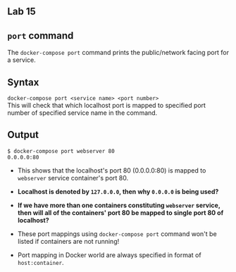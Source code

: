 ## Lab 15

## `port` command
The `docker-compose port` command prints the public/network facing port for a service.

## Syntax
`docker-compose port <service name> <port number>` <br>
This will check that which localhost port is mapped to specified port number of specified service name in the command.

## Output
```
$ docker-compose port webserver 80
0.0.0.0:80
```
* This shows that the localhost's port 80 (0.0.0.0:80) is mapped to `webserver` service container's port 80.
* **Localhost is denoted by `127.0.0.0`, then why `0.0.0.0` is being used?**
* **If we have more than one containers constituting `webserver` service, then will all of the containers' port 80 be mapped to single port 80 of localhost?**
* These port mappings using `docker-compose port` command won't be listed if containers are not running!




* Port mapping in Docker world are always specified in format of `host:container`.

